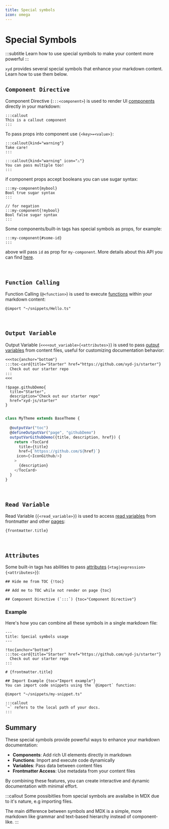 ```yaml
---
title: Special symbols
icon: omega
---
```


# Special Symbols
:::subtitle
Learn how to use special symbols to make your content more powerful
:::

<code>xyd</code> provides several special symbols that enhance your markdown content. 
Learn how to use them below.

## `Component Directive`
Component Directive (`:::<component>`) is used to render UI [components](#) directly in your markdown:

```mdx
:::callout
This is a callout component
:::
```

To pass props into component use `{<key>=<value>}`:
```mdx
:::callout{kind="warning"}
Take care!
:::

:::callout{kind="warning" icon="⚠️"}
You can pass multiple too!
:::
``` 

if component props accept booleans you can use sugar syntax:
```mdx
:::my-component{mybool}
Bool true sugar syntax
:::

// for negation
:::my-component{!mybool}
Bool false sugar syntax
:::
```

Some components/built-in tags has special symbols as props, for example:
```
:::my-component{#some-id}
:::
```

above will pass `id` as prop for `my-component`. More details about this API you can find [here](#).  

&nbsp;

## `Function Calling`
Function Calling (`@<function>`) is used to execute [functions](#) within your markdown content:

```mdx
@import "~/snippets/Hello.ts"
```

&nbsp;

## `Output Variable`
Output Variable (`<<<<out_variable>{<attributes>}`) is used to pass [output variables](#) from content files, useful for customizing documentation behavior:

```md
<<<toc{anchor="bottom"}
:::toc-card{title="Starter" href="https://github.com/xyd-js/starter"}
  Check out our starter repo
:::
<<<
```

```mdx
!$page.githubDemo{
  title="Starter",
  description="Check out our starter repo" 
  href="xyd-js/starter"
}
```

```ts

class MyTheme extends BaseTheme {
  
  @outputVar("toc")
  @defineOutputVar("page", "githubDemo")
  outputVarGithubDemo({title, description, href}) {
    return <TocCard 
      title={title} 
      href={`httpss://github.com/${href}`} 
     icon={<IconGithub/>}
    >
      {description}
    </TocCard>
  }
}

```

&nbsp;

## `Read Variable`
Read Variable (`{<read_variable>}`) is used to access [read variables](#) from frontmatter and other [pages](#):

```mdx
{frontmatter.title}
```

&nbsp;

## `Attributes`
Some built-in tags has abilities to pass [attributes](#) (`<tag|expression>{<attributes>}`):
```mdx
## Hide me from TOC {!toc}

## Add me to TOC while not render on page {toc}

## Component Directive (`:::`) {toc="Component Directive"}
```


### Example
Here's how you can combine all these symbols in a single markdown file:

```mdx
---
title: Special symbols usage
---

!toc{anchor="bottom"}
:::toc-card{title="Starter" href="https://github.com/xyd-js/starter"}
  Check out our starter repo
:::

# {frontmatter.title}

## Import Example {toc="Import example"}
You can import code snippets using the `@import` function:

@import "~/snippets/my-snippet.ts"

:::callout
`~` refers to the local path of your docs.
:::
```

## Summary
These special symbols provide powerful ways to enhance your markdown documentation:

- **Components**: Add rich UI elements directly in markdown
- **Functions**: Import and execute code dynamically
- **Variables**: Pass data between content files
- **Frontmatter Access**: Use metadata from your content files

By combining these features, you can create interactive and dynamic documentation with minimal effort.

:::callout
Some possibitlies from special symbols are availalbe in MDX due to it's nature, e.g importing files.

The main difference between symbols and MDX is a simple, more markdown like
grammar and text-based hierarchy instead of component-like.
:::
